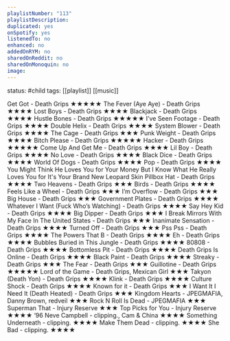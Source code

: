 ```yaml
---
playlistNumber: "113"
playlistDescription:
duplicated: yes
onSpotify: yes
listenedTo: no
enhanced: no
addedOnRYM: no
sharedOnReddit: no
sharedOnMonoquin: no
image:
---
```

status: #child 
tags: [[playlist]] [[music]] 

Get Got - Death Grips ★★★★★
The Fever (Aye Aye) - Death Grips ★★★★
Lost Boys - Death Grips ★★★★
Blackjack - Death Grips ★★★★
Hustle Bones - Death Grips ★★★★★
I’ve Seen Footage - Death Grips ★★★★
Double Helix - Death Grips ★★★★
System Blower - Death Grips ★★★★
The Cage - Death Grips ★★★
Punk Weight - Death Grips ★★★★
Bitch Please - Death Grips ★★★★★
Hacker - Death Grips ★★★★★
Come Up And Get Me - Death Grips ★★★★
Lil Boy - Death Grips ★★★★
No Love - Death Grips ★★★★
Black Dice - Death Grips ★★★★
World Of Dogs - Death Grips ★★★★
Pop - Death Grips ★★★★
You Might Think He Loves You for Your Money But I Know What He Really Loves You for It's Your Brand New Leopard Skin Pillbox Hat - Death Grips ★★★★
Two Heavens - Death Grips ★★★
Birds - Death Grips ★★★★
Feels Like a Wheel - Death Grips ★★★
I’m Overflow - Death Grips ★★★
Big House - Death Grips ★★★
Government Plates - Death Grips ★★★★
Whatever I Want (Fuck Who’s Watching) - Death Grips ★★★★
Say Hey Kid - Death Grips ★★★★
Big Dipper - Death Grips ★★★
I Break Mirrors With My Face In The United States - Death Grips ★★★
Inanimate Sensation - Death Grips ★★★★
Turned Off - Death Grips ★★★
Pss Pss - Death Grips ★★★★
The Powers That B - Death Grips ★★★★
Eh - Death Grips ★★★★
Bubbles Buried in This Jungle - Death Grips ★★★★
80808 - Death Grips ★★★★
Bottomless Pit - Death Grips ★★★★
Death Grips Is Online - Death Grips ★★★★
Black Paint - Death Grips ★★★★
Streaky - Death Grips ★★★
The Fear - Death Grips ★★★
Guillotine - Death Grips ★★★★★
Lord of the Game - Death Grips, Mexican Girl ★★★
Takyon (Death Yon) - Death Grips ★★★★
Klink - Death Grips ★★★★
Culture Shock - Death Grips ★★★★
Known for it - Death Grips ★★★
I Want It I Need It (Death Heated) - Death Grips ★★★
Kingdom Hearts - JPEGMAFIA, Danny Brown, redveil ★★★
Rock N Roll Is Dead - JPEGMAFIA ★★★
Superman That - Injury Reserve ★★★
Top Picks for You - Injury Reserve ★★★★
‘96 Neve Campbell - clipping., Cam & China ★★★★
Something Underneath - clipping. ★★★★
Make Them Dead - clipping. ★★★★
She Bad - clipping. ★★★★

